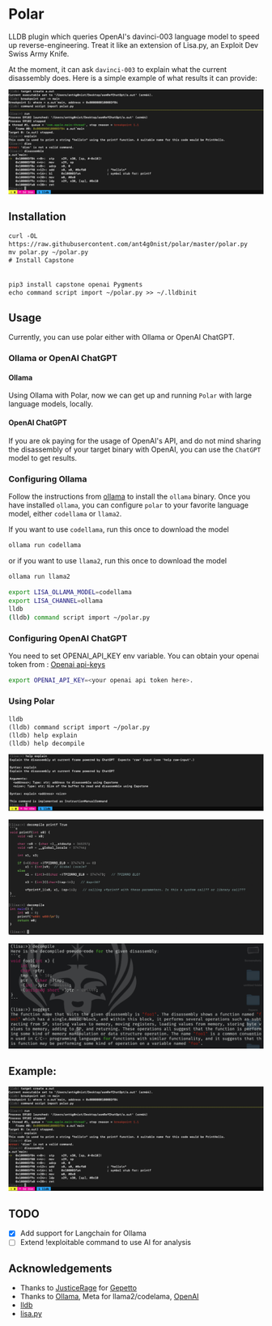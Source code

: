 # Polar
LLDB plugin which queries OpenAI's davinci-003 language model to speed up reverse-engineering. Treat it like an extension of Lisa.py, an Exploit Dev Swiss Army Knife.

At the moment, it can ask `davinci-003` to explain what the current disassembly does. Here is a simple example of what results it can provide:

![Sample](./imgs/explain0x1.png) 

## Installation
```
curl -OL https://raw.githubusercontent.com/ant4g0nist/polar/master/polar.py
mv polar.py ~/polar.py
# Install Capstone


pip3 install capstone openai Pygments
echo command script import ~/polar.py >> ~/.lldbinit
```


## Usage
Currently, you can use polar either with Ollama or OpenAI ChatGPT.

### Ollama or OpenAI ChatGPT
#### Ollama
Using Ollama with Polar, now we can get up and running `Polar` with large language models, locally.

#### OpenAI ChatGPT
If you are ok paying for the usage of OpenAI's API, and do not mind sharing the disassembly of your target binary with OpenAI, you can use the `ChatGPT` model to get results.

### Configuring Ollama
Follow the instructions from [ollama](https://ollama.ai/) to install the `ollama` binary. Once you have installed `ollama`, you can configure `polar` to your favorite language model, either `codellama` or `llama2`.

If you want to use `codellama`, run this once to download the model
```bash
ollama run codellama
```

or if you want to use `llama2`, run this once to download the model
```bash
ollama run llama2
```

```bash
export LISA_OLLAMA_MODEL=codellama
export LISA_CHANNEL=ollama
lldb
(lldb) command script import ~/polar.py
```

### Configuring OpenAI ChatGPT

You need to set OPENAI_API_KEY env variable. You can obtain your openai token from : [Openai api-keys](https://beta.openai.com/account/api-keys)

```sh
export OPENAI_API_KEY=<your openai api token here>.
```

### Using Polar

```
lldb
(lldb) command script import ~/polar.py
(lldb) help explain
(lldb) help decompile
```

![explain0x0](./imgs/explain0x0.png)

![decompile0x1](./imgs/decompile0x1.png)

![suggest0x1](./imgs/suggest0x1.png)

## Example:

![Sample](./imgs/explain0x1.png) 

## TODO
- [x] Add support for Langchain for Ollama
- [ ] Extend !exploitable command to use AI for analysis

## Acknowledgements

- Thanks to [JusticeRage](https://twitter.com/JusticeRage) for [Gepetto](https://github.com/JusticeRage/Gepetto)
- Thanks to [Ollama](https://github.com/jmorganca/ollama), Meta for llama2/codelama, [OpenAI](https://openai.com)
- [lldb](https://lldb.llvm.org/)
- [lisa.py](https://github.com/ant4g0nist/lisa.py)


